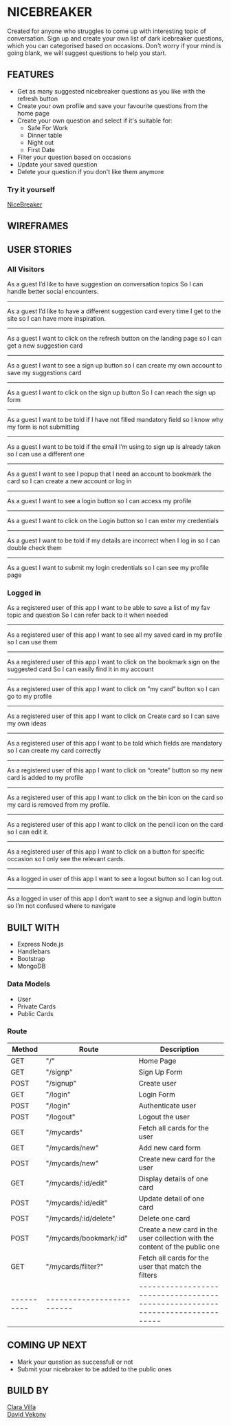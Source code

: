 # NICEBREAKER

Created for anyone who struggles to come up with interesting topic of conversation.
Sign up and create your own list of dark icebreaker questions, which you can categorised based on occasions.
Don't worry if your mind is going blank, we will suggest questions to help you start.

## FEATURES

- Get as many suggested nicebreaker questions as you like with the refresh button
- Create your own profile and save your favourite questions from the home page
- Create your own question and select if it's suitable for:
  - Safe For Work
  - Dinner table
  - Night out
  - First Date
- Filter your question based on occasions
- Update your saved question
- Delete your question if you don't like them anymore

### Try it yourself

[NiceBreaker](https://nicebreaker.herokuapp.com/)

## WIREFRAMES

## USER STORIES

### **All Visitors**

As a guest
I’d like to have suggestion on conversation topics
So I can handle better social encounters.

---

As a guest
I’d like to have a different suggestion card every time I get to the site
so I can have more inspiration.

---

As a guest
I want to click on the refresh button on the landing page
so I can get a new suggestion card

---

As a guest
I want to see a sign up button
so I can create my own account to save my suggestions card

---

As a guest
I want to click on the sign up button
So I can reach the sign up form

---

As a guest
I want to be told if I have not filled mandatory field
so I know why my form is not submitting

---

As a guest
I want to be told if the email I’m using to sign up is already taken
so I can use a different one

---

As a guest
I want to see I popup that I need an account to bookmark the card
so I can create a new account or log in

---

As a guest
I want to see a login button
so I can access my profile

---

As a guest
I want to click on the Login button
so I can enter my credentials

---

As a guest
I want to be told if my details are incorrect when I log in
so I can double check them

---

As a guest
I want to submit my login credentials
so I can see my profile page

### **Logged in**

As a registered user of this app
I want to be able to save a list of my fav topic and question
So I can refer back to it when needed

---

As a registered user of this app
I want to see all my saved card in my profile
so I can use them

---

As a registered user of this app
I want to click on the bookmark sign on the suggested card
So I can easily find it in my account

---

As a registered user of this app
I want to click on ”my card” button
so I can go to my profile

---

As a registered user of this app
I want to click on Create card
so I can save my own ideas

---

As a registered user of this app
I want to be told which fields are mandatory
so I can create my card correctly

---

As a registered user of this app
I want to click on “create” button
so my new card is added to my profile

---

As a registered user of this app
I want to click on the bin icon on the card
so my card is removed from my profile.

---

As a registered user of this app
I want to click on the pencil icon on the card
so I can edit it.

---

As a registered user of this app
I want to click on a button for specific occasion
so I only see the relevant cards.

---

As a logged in user of this app
I want to see a logout button
so I can log out.

---

As a logged in user of this app
I don’t want to see a signup and login button
so I’m not confused where to navigate

## BUILT WITH

- Express Node.js
- Handlebars
- Bootstrap
- MongoDB

### Data Models

- User
- Private Cards
- Public Cards

### Route

| Method   | Route                   | Description                                                                 |
|----------|-------------------------|-----------------------------------------------------------------------------|
| GET      | "/"                     | Home Page                                                                   |
| GET      | "/signp"                | Sign Up Form                                                                |
| POST     | "/signup"               | Create user                                                                 |
| GET      | "/login"                | Login Form                                                                  |
| POST     | "/login"                | Authenticate user                                                           |
| POST     | "/logout"               | Logout the user                                                             |
| GET      | "/mycards"              | Fetch all cards for the user                                                |
| GET      | "/mycards/new"          | Add new card form                                                           |
| POST     | "/mycards/new"          | Create new card for the user                                                |
| GET      | "/mycards/:id/edit"     | Display details of one card                                                 |
| POST     | "/mycards/:id/edit"     | Update detail of one card                                                   |
| POST     | "/mycards/:id/delete"   | Delete one card                                                             |
| POST     | "/mycards/bookmark/:id" | Create a new card in the user collection with the content of the public one |
| GET      | "/mycards/filter?"      | Fetch all cards for the user that match the filters                         |
|----------|-------------------------|-----------------------------------------------------------------------------|

## COMING UP NEXT

- Mark your question as successfull or not
- Submit your nicebraker to be added to the public ones

## BUILD BY

[Clara Villa](https://github.com/claravilla)  
[David Vekony](https://github.com/davidvekony)
